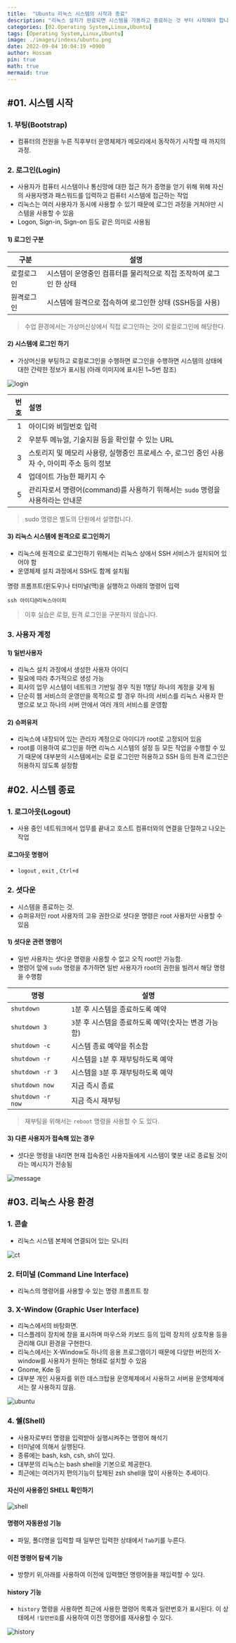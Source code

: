 ```yaml
---
title:  "Ubuntu 리눅스 시스템의 시작과 종료"
description: "리눅스 설치가 완료되면 시스템을 가동하고 종료하는 것 부터 시작해야 합니다. 시스템 가동에 필요한 기본적인 개념들과 방법을 살펴봅시다."
categories: [02.Operating System,Linux,Ubuntu]
tags: [Operating System,Linux,Ubuntu]
image: ./images/indexs/ubuntu.png
date: 2022-09-04 10:04:19 +0900
author: Hossam
pin: true
math: true
mermaid: true
---
```



## #01. 시스템 시작

### 1. 부팅(Bootstrap)

- 컴퓨터의 전원을 누른 직후부터 운영체제가 메모리에서 동작하기 시작할 때 까지의 과정.

### 2. 로그인(Login)

- 사용자가 컴퓨터 시스템이나 통신망에 대한 접근 허가 증명을 얻기 위해 위해 자신의 사용자명과 패스워드를 입력하고 컴퓨터 시스템에 접근하는 작업
- 리눅스는 여러 사용자가 동시에 사용할 수 있기 때문에 로그인 과정을 거처야만 시스템을 사용할 수 있음
- Logon, Sign-in, Sign-on 등도 같은 의미로 사용됨

#### 1) 로그인 구분

| 구분       | 설명                                                               |
| ---------- | ------------------------------------------------------------------ |
| 로컬로그인 | 시스템이 운영중인 컴퓨터를 물리적으로 직접 조작하여 로그인 한 상태 |
| 원격로그인 | 시스템에 원격으로 접속하여 로그인한 상태 (SSH등을 사용)            |

> 수업 환경에서는 가상머신상에서 직접 로그인하는 것이 로컬로그인에 해당한다.

#### 2) 시스템에 로그인 하기

- 가상머신을 부팅하고 로컬로그인을 수행하면 로그인을 수행하면 시스템의 상태에 대한 간략한 정보가 표시됨 (아래 이미지에 표시된 1~5번 참조)

![login](./images/2022/0904/login.png)


| 번호 | 설명                                                                                          |
| ---: | :-------------------------------------------------------------------------------------------- |
|    1 | 아이디와 비밀번호 입력                                                                        |
|    2 | 우분투 메뉴얼, 기술지원 등을 확인할 수 있는 URL                                               |
|    3 | 스토리지 및 메모리 사용량, 실행중인 프로세스 수, 로그인 중인 사용자 수, 아이피 주소 등의 정보 |
|    4 | 업데이트 가능한 패키지 수                                                                     |
|    5 | 관리자로서 명령어(command)를 사용하기 위해서는 `sudo` 명령을 사용하라는 안내문                |

> sudo 명령은 별도의 단원에서 설명합니다.

#### 3) 리눅스 시스템에 원격으로 로그인하기

- 리눅스에 원격으로 로그인하기 위해서는 리눅스 상에서 SSH 서비스가 설치되어 있어야 함
- 운영체제 설치 과정에서 SSH도 함께 설치됨

명령 프롬프트(윈도우)나 터미널(맥)을 실행하고 아래의 명령어 입력

```shell
ssh 아이디@리눅스아이피
```

> 이후 실습은 로컬, 원격 로그인을 구분하지 않습니다.

### 3. 사용자 계정

#### 1) 일반사용자

- 리눅스 설치 과정에서 생성한 사용자 아이디
- 필요에 따라 추가적으로 생성 가능
- 회사의 업무 시스템이 네트워크 기반일 경우 직원 1명당 하나의 계정을 갖게 됨
- 단순히 웹 서비스의 운영만을 목적으로 할 경우 하나의 서비스를 리눅스 사용자 한 명으로 보고 하나의 서버 안에서 여러 개의 서비스를 운영함

#### 2) 슈퍼유저

- 리눅스에 내장되어 있는 관리자 계정으로 아이디가 root로 고정되어 있음
- root를 이용하여 로그인을 하면 리눅스 시스템의 설정 등 모든 작업을 수행할 수 있기 때문에 대부분의 시스템에서는 로컬 로그인만 허용하고 SSH 등의 원격 로그인은 허용하지 않도록 설정함


## #02. 시스템 종료

### 1. 로그아웃(Logout)

- 사용 중인 네트워크에서 업무를 끝내고 호스트 컴퓨터와의 연결을 단절하고 나오는 작업

#### 로그아웃 명령어

- `logout` , `exit` , `Ctrl+d`

### 2. 셧다운

- 시스템을 종료하는 것.
- 슈퍼유저인 root 사용자의 고유 권한으로 셧다운 명령은 root 사용자만 사용할 수 있음

#### 1) 셧다운 관련 명령어

- 일반 사용자는 셧다운 명령을 사용할 수 없고 오직 root만 가능함.
- 명령어 앞에 `sudo` 명령을 추가하면 일반 사용자가 root의 권한을 빌려서 해당 명령을 수행함

| 명령              | 설명                                                  |
| ----------------- | ----------------------------------------------------- |
| `shutdown`        | `1`분 후 시스템을 종료하도록 예약                     |
| `shutdown 3`      | `3`분 후 시스템을 종료하도록 예약(숫자는 변경 가능함) |
| `shutdown -c`     | 시스템 종료 예약을 취소함                             |
| `shutdown -r`     | 시스템을 `1`분 후 재부팅하도록 예약                   |
| `shutdown -r 3`   | 시스템을 `3`분 후 재부팅하도록 예약                   |
| `shutdown now`    | 지금 즉시 종료                                        |
| `shutdown -r now` | 지금 즉시 재부팅                                      |

> 재부팅을 위해서는 `reboot` 명령을 사용할 수 도 있다.

#### 3) 다른 사용자가 접속해 있는 경우

- 셧다운 명령을 내리면 현재 접속중인 사용자들에게 시스템이 몇분 내로 종료될 것이라는 메시지가 전송됨

![message](./images/2022/0904/message.png)

## #03. 리눅스 사용 환경

### 1. 콘솔

- 리눅스 시스템 본체에 연결되어 있는 모니터

![ct](./images/2022/0904/ct.png)

### 2. 터미널 (Command Line Interface)

- 리눅스의 명령어를 사용할 수 있는 명령 프롬프트 창

### 3. X-Window (Graphic User Interface)

- 리눅스에서의 바탕화면.
- 디스플레이 장치에 창을 표시하며 마우스와 키보드 등의 입력 장치의 상호작용 등을 관리해 GUI 환경을 구현한다.
- 리눅스에서는 X-Window도 하나의 응용 프로그램이기 때문에 다양한 버전의 X-window를 사용자가 원하는 형태로 설치할 수 있음
- Gnome, Kde 등
- 대부분 개인 사용자를 위한 데스크탑용 운영체제에서 사용하고 서버용 운영체제에서는 잘 사용하지 않음.

![ubuntu](./images/2022/0904/ubuntu.png)

### 4. 쉘(Shell)

- 사용자로부터 명령을 입력받아 실행시켜주는 명령어 해석기
- 터미널에 의해서 실행된다.
- 종류에는 bash, ksh, csh, sh이 있다.
- 대부분의 리눅스는 bash shell을 기본으로 제공한다.
- 최근에는 여러가지 편의기능이 탑제된 zsh shell을 많이 사용하는 추세이다.

#### 자신이 사용중인 SHELL 확인하기

![shell](./images/2022/0904/shell.png)

#### 명령어 자동완성 기능

- 파일, 폴더명을 입력할 때 일부만 입력한 상태에서 `Tab`키를 누른다.

#### 이전 명령어 탐색 기능

- 방향키 위,아래를 사용하여 이전에 입력했던 명령어들을 재입력할 수 있다.

#### history 기능

- `history` 명령을 사용하면 최근에 사용한 명령어 목록과 일련번호가 표시된다. 이 상태에서 `!일련번호`를 사용하여 이전 명령어를 재사용할 수 있다.

![history](./images/2022/0904/history.png)
